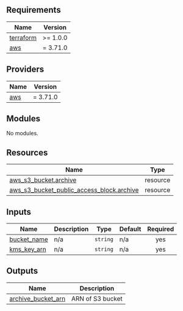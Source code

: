 ## Requirements

| Name | Version |
|------|---------|
| <a name="requirement_terraform"></a> [terraform](#requirement\_terraform) | >= 1.0.0 |
| <a name="requirement_aws"></a> [aws](#requirement\_aws) | = 3.71.0 |

## Providers

| Name | Version |
|------|---------|
| <a name="provider_aws"></a> [aws](#provider\_aws) | = 3.71.0 |

## Modules

No modules.

## Resources

| Name | Type |
|------|------|
| [aws_s3_bucket.archive](https://registry.terraform.io/providers/hashicorp/aws/3.71.0/docs/resources/s3_bucket) | resource |
| [aws_s3_bucket_public_access_block.archive](https://registry.terraform.io/providers/hashicorp/aws/3.71.0/docs/resources/s3_bucket_public_access_block) | resource |

## Inputs

| Name | Description | Type | Default | Required |
|------|-------------|------|---------|:--------:|
| <a name="input_bucket_name"></a> [bucket\_name](#input\_bucket\_name) | n/a | `string` | n/a | yes |
| <a name="input_kms_key_arn"></a> [kms\_key\_arn](#input\_kms\_key\_arn) | n/a | `string` | n/a | yes |

## Outputs

| Name | Description |
|------|-------------|
| <a name="output_archive_bucket_arn"></a> [archive\_bucket\_arn](#output\_archive\_bucket\_arn) | ARN of S3 bucket |
